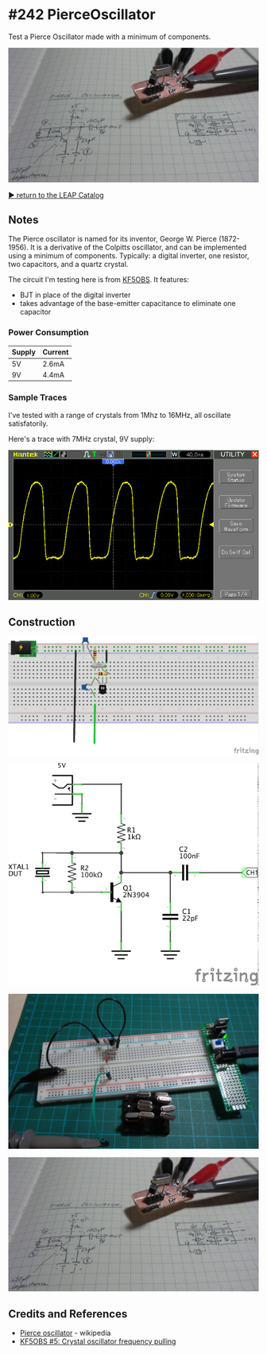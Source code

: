 # #242 PierceOscillator

Test a Pierce Oscillator made with a minimum of components.

![The Build](./assets/PierceOscillator_build.jpg?raw=true)


[:arrow_forward: return to the LEAP Catalog](http://leap.tardate.com)

## Notes

The Pierce oscillator is named for its inventor, George W. Pierce (1872-1956). It is a derivative of the Colpitts oscillator,
and can be implemented using a minimum of components. Typically: a digital inverter, one resistor, two capacitors, and a quartz crystal.

The circuit I'm testing here is from [KF5OBS](https://www.youtube.com/watch?v=_OsvXQe_l2E). It features:
* BJT in place of the digital inverter
* takes advantage of the base-emitter capacitance to eliminate one capacitor


### Power Consumption

| Supply | Current |
|--------|---------|
| 5V     | 2.6mA   |
| 9V     | 4.4mA   |


### Sample Traces

I've tested with a range of crystals from 1Mhz to 16MHz, all oscillate satisfatorily.

Here's a trace with 7MHz crystal, 9V supply:

![7MHz_9V](./assets/7MHz_9V.gif?raw=true)

## Construction

![Breadboard](./assets/PierceOscillator_bb.jpg?raw=true)

![The Schematic](./assets/PierceOscillator_schematic.jpg?raw=true)

![PierceOscillator_breadboard_build.jpg](./assets/PierceOscillator_breadboard_build.jpg?raw=true)

![The Build](./assets/PierceOscillator_build.jpg?raw=true)

## Credits and References
* [Pierce oscillator](https://en.wikipedia.org/wiki/Pierce_oscillator) - wikipedia
* [KF5OBS #5: Crystal oscillator frequency pulling](https://www.youtube.com/watch?v=_OsvXQe_l2E)
